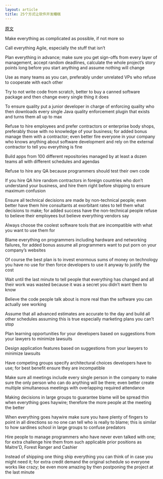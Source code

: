 ```yaml
---
layout: article
title: 25个方式让软件开发糟糕
---
```


[原文](http://thecodist.com/article/25-ways-to-make-your-software-development-more-awesomely-crappy)

Make everything as complicated as possible, if not more so

Call everything Agile, especially the stuff that isn’t

Plan everything in advance; make sure you get sign-offs from every layer of management, accept random deadlines, calculate the whole project’s story points long before you start anything and assume nothing will change

Use as many teams as you can, preferably under unrelated VPs who refuse to cooperate with each other

Try to not write code from scratch, better to buy a canned software package and then change every single thing it does

To ensure quality put a junior developer in charge of enforcing quality who then downloads every single Java quality enforcement plugin that exists and turns them all up to max

Refuse to hire employees and prefer contractors or enterprise body shops, preferably those with no knowledge of your business; for added bonus manage them with a contractor; even better fire everyone in your company who knows anything about software development and rely on the external contractor to tell you everything is fine

Build apps from 100 different repositories managed by at least a dozen teams all with different schedules and agendas

Refuse to hire any QA because programmers should test their own code

If you hire QA hire random contractors in foreign countries who don’t understand your business, and hire them right before shipping to ensure maximum confusion

Ensure all technical decisions are made by non-technical people; even better have them hire consultants at exorbitant rates to tell them what decisions to make; for added success have the non-technical people refuse to believe their employees but believe everything vendors say

Always choose the coolest software tools that are incompatible with what you want to use them for

Blame everything on programmers including hardware and networking failures, for added bonus assume all programmers want to put porn on your company’s websites

Of course the best plan is to invest enormous sums of money on technology you have no use for then force developers to use it anyway to justify the cost

Wait until the last minute to tell people that everything has changed and all their work was wasted because it was a secret you didn’t want them to know

Believe the code people talk about is more real than the software you can actually see working

Assume that all advanced estimates are accurate to the day and build all other schedules assuming this is true especially marketing plans you can’t stop

Plan learning opportunities for your developers based on suggestions from your lawyers to minimize lawsuits

Design application features based on suggestions from your lawyers to minimize lawsuits

Have competing groups specify architectural choices developers have to use; for best benefit ensure they are incompatible

Make sure all meetings include every single person in the company to make sure the only person who can do anything will be there; even better create multiple simultaneous meetings with overlapping required attendance

Making decisions in large groups to guarantee blame will be spread thin when everything goes haywire; therefore the more people at the meeting the better

When everything goes haywire make sure you have plenty of fingers to point in all directions so no one can tell who is really to blame; this is similar to how sardines school in large groups to confuse predators

Hire people to manage programmers who have never even talked with one; for extra challenge hire them from such applicable prior positions as Maitre'D, Forest Ranger and Cashier

Instead of shipping one thing ship everything you can think of in case you might need it; for extra credit demand the original schedule so everyone works like crazy; be even more amazing by then postponing the project at the last minute

